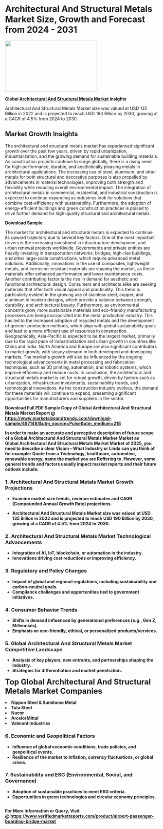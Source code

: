 <H1>Architectural And Structural Metals Market Size, Growth and Forecast from 2024 - 2031</H1><img class="aligncenter size-medium wp-image-584254" src="https://thirdeyenews.in/wp-content/uploads/2024/09/Global-Market-Research-300x168.jpeg" alt="" width="300" height="168" /><p><strong>Global&nbsp;<a href="https://www.marketsizeandtrends.com/download-sample/497149/&amp;utm_source=Pulse&amp;utm_medium=218">Architectural And Structural Metals Market</a> Insights</strong></p><p>Architectural And Structural Metals Market size was valued at USD 135 Billion in 2022 and is projected to reach USD 190 Billion by 2030, growing at a CAGR of 4.5% from 2024 to 2030.</p><p><h2>Market Growth Insights</h2> <p>The architectural and structural metals market has experienced significant growth over the past few years, driven by rapid urbanization, industrialization, and the growing demand for sustainable building materials. As construction projects continue to surge globally, there is a rising need for high-performance, durable, and aesthetically pleasing metals in architectural applications. The increasing use of steel, aluminum, and other metals for both structural and decorative purposes is also propelled by advancements in material technologies, improving both strength and flexibility while reducing overall environmental impact. The integration of architectural metals in commercial, residential, and industrial construction is expected to continue expanding as industries look for solutions that combine cost-efficiency with sustainability. Furthermore, the adoption of energy-efficient buildings and green construction practices is poised to drive further demand for high-quality structural and architectural metals.</p> <p><strong>Download Sample</strong></p> <p>The market for architectural and structural metals is expected to continue its upward trajectory due to several key factors. One of the most important drivers is the increasing investment in infrastructure development and urban renewal projects worldwide. Governments and private entities are heavily investing in transportation networks, bridges, high-rise buildings, and other large-scale constructions, which require advanced metal solutions. Additionally, innovations in the use of composites, lightweight metals, and corrosion-resistant materials are shaping the market, as these materials offer enhanced performance and lower maintenance costs. Another contributing factor is the rise in demand for aesthetic and functional architectural design. Consumers and architects alike are seeking materials that offer both visual appeal and practicality. This trend is particularly evident in the growing use of stainless steel, copper, and aluminum in modern designs, which provide a balance between strength, durability, and architectural beauty. Furthermore, as environmental concerns grow, more sustainable materials and eco-friendly manufacturing processes are being incorporated into the metal production industry. This has led to the increased adoption of recycled metals and the development of greener production methods, which align with global sustainability goals and lead to a more efficient use of resources in construction. Geographically, Asia-Pacific is expected to be the largest market, primarily due to the rapid pace of industrialization and urban growth in countries like China and India. North America and Europe are also significant contributors to market growth, with steady demand in both developed and developing markets. The market's growth will also be influenced by the ongoing technological advancements in metal processing and fabrication techniques, such as 3D printing, automation, and robotic systems, which improve efficiency and reduce costs. In conclusion, the architectural and structural metals market is set for robust growth, driven by factors such as urbanization, infrastructure investments, sustainability trends, and technological innovations. As the construction industry evolves, the demand for these materials will continue to expand, presenting significant opportunities for manufacturers and suppliers in the sector.</p> <p><strong></p><p><span class=""><strong>Download Full PDF Sample Copy of Global Architectural And Structural Metals Market Report</strong> @ <a href="https://www.marketsizeandtrends.com/download-sample/497149/&amp;utm_source=Pulse&amp;utm_medium=218" target="_blank">https://www.marketsizeandtrends.com/download-sample/497149/&amp;utm_source=Pulse&amp;utm_medium=218</a></span></p><p>In order to make an accurate and perceptive description of future scope of a Global&nbsp;Architectural And Structural Metals Market Market as Global&nbsp;Architectural And Structural Metals Market Market of 2025, you need to describe a clear Vision &ndash; What Industry or Linda can you think of for example: Quote from a Technology, healthcare, automotive, renewable energy, name the market you are Reffering to. However, some general trends and factors usually impact market reports and their future outlook include:</p><h3>1.&nbsp;<strong>Architectural And Structural Metals Market Growth Projections</strong></h3><ul><li>Examine market size trends, revenue estimates and CAGR (Compounded Annual Growth Rate) projections.</li><li><p>Architectural And Structural Metals Market size was valued at USD 135 Billion in 2022 and is projected to reach USD 190 Billion by 2030, growing at a CAGR of 4.5% from 2024 to 2030.</p></li></ul><h3>2.&nbsp;<strong>Architectural And Structural Metals Market Technological Advancements</strong></h3><ul><li>Integration of AI, IoT, blockchain, or automation in the industry.</li><li>Innovations driving cost reductions or improving efficiency.</li></ul><h3>3.&nbsp;<strong>Regulatory and Policy Changes</strong></h3><ul><li>Impact of global and regional regulations, including sustainability and carbon-neutral goals.</li><li>Compliance challenges and opportunities tied to government initiatives.</li></ul><h3>4.&nbsp;<strong>Consumer Behavior Trends</strong></h3><ul><li>Shifts in demand influenced by generational preferences (e.g., Gen Z, Millennials).</li><li>Emphasis on eco-friendly, ethical, or personalized products/services.</li></ul><h3>5.&nbsp;<strong>Global Architectural And Structural Metals Market Competitive Landscape</strong></h3><ul><li>Analysis of key players, new entrants, and partnerships shaping the industry.</li><li>Strategies for differentiation and market penetration.</li></ul><p data-pm-slice="1 1 []"><span style="color: inherit; font-family: inherit; font-size: 25px;">Top Global Architectural And Structural Metals Market Companies</span></p><div class="" data-test-id=""><p><li>Nippon Steel & Sumitomo Metal</li><li> Tata Steel</li><li> Nucor</li><li> ArcelorMittal</li><li> Valmont Industries</li></p></div><h3>6.&nbsp;<strong>Economic and Geopolitical Factors</strong></h3><ul><li>Influence of global economic conditions, trade policies, and geopolitical events.</li><li>Resilience of the market to inflation, currency fluctuations, or global crises.</li></ul><h3>7.&nbsp;<strong>Sustainability and ESG (Environmental, Social, and Governance)</strong></h3><ul><li>Adoption of sustainable practices to meet ESG criteria.</li><li>Opportunities in green technologies and circular economy principles.</li></ul><h2><strong style="font-size: 14px;">For More Information or Query, Visit @&nbsp;</strong><a style="background-color: #ffffff; font-size: 14px;" href="https://www.marketsizeandtrends.com/report/architectural-and-structural-metals-market/" target="_blank">https://www.verifiedmarketreports.com/product/airport-passenger-boarding-bridge-market</a></h2>
